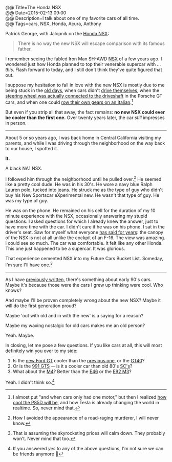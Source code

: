 @@ Title=The Honda NSX  
@@ Date=2015-02-13 09:00  
@@ Description=I talk about one of my favorite cars of all time.  
@@ Tags=cars, NSX, Honda, Acura, Anthony  

Patrick George, with Jalopnik on the [Honda NSX](http://jalopnik.com/driving-a-supercharged-zanardi-edition-acura-nsx-was-a-1684602295):
>There is no way the new NSX will escape comparison with its famous father.

I remember seeing the fabled Iron Man SH-AWD [NSX](http://ironman.wikia.com/wiki/Acura_NSX) of a few years ago. I wondered just how Honda planned to top their venerable supercar with ... *this.* Flash forward to today, and I still don't think they've quite figured that out. 

I suppose my hesitation to fall in love with the new NSX is mostly due to me being stuck in the [old days](https://www.youtube.com/watch?v=BJ3vTFHDa_4), when cars didn't [drive themselves](http://blogs.wsj.com/digits/2015/02/02/uber-chases-google-in-self-driving-cars/), when the [steering wheel was actually connected to the driveshaft](http://www.total911.com/opinion-in-defence-of-the-porsche-991s-electric-power-steering/) in the Porsche GT cars, and when one could [row their own gears on an Italian](https://en.wikipedia.org/wiki/Ferrari_458).[^f] 

But even if you strip all that away, the fact remains: **no new NSX could ever be cooler than the first one.** Over twenty years later, the car *still* impresses in person. 

<hr class="small" />

About 5 or so years ago, I was back home in Central California visiting my parents, and while I was driving through the neighborhood on the way back to our house, I spotted it. 

**It.**

A black NA1 NSX. 

I followed him through the neighborhood until he pulled over.[^s] He seemed like a pretty cool dude. He was in his 30's. He wore a navy blue Ralph Lauren polo, tucked into jeans. He struck me as the type of guy who didn't buy his New Sportscar eXperimental new. He wasn't that type of guy. He was my type of guy. 

He was on the phone. He remained on his cell for the duration of my 10 minute experience with the NSX, occasionally answering my stupid questions. I asked questions for which I already knew the answer, just to have more time with the car. I didn't care if he was on his phone. I sat in the driver's seat. Saw for myself what everyone [has said for years](https://www.youtube.com/watch?v=uebXYuTYrPE): the canopy of the NSX is not at all unlike the cockpit of an F-16. The view was amazing. I could see so much. The car was comfortable. It felt like any other Honda. This one just happened to be a supercar. It was glorious. 

That experience cemented NSX into my Future Cars Bucket List. Someday, I'm sure I'll have one.[^o]

<hr class="small" />

As I have [previously written](@@SiteRoot@@/2015/1/12/we-love-cars), there's something about early 90's cars. Maybe it's because those were the cars I grew up thinking were cool. Who knows?

And maybe I'll be proven completely wrong about the new NSX? Maybe it will do the first generation proud? 

Maybe 'out with old and in with the new' is a saying for a reason?

Maybe my waxing nostalgic for old cars makes me an old person?

Yeah. Maybe. 

In closing, let me pose a few questions. If you like cars at all, this will most definitely win you over to my side:

1. Is the [new Ford GT](http://jalopnik.com/ford-gt-this-is-it-1678893649) cooler than the [previous one](http://www.caranddriver.com/reviews/2005-ford-gt-road-test-review), or the [GT40](https://www.youtube.com/watch?v=c3Wbgl_ZP_A)? 
2. Or is the [991 GTS](https://www.youtube.com/watch?v=Atyd84SGnBM) -- is it a cooler car than old 80's [SC's](https://www.youtube.com/watch?v=w7qVyKKE0UM)? 
3. What about the [M4](https://www.youtube.com/watch?v=e7LgNeodoDo)? Better than the [E46](https://www.youtube.com/watch?v=bLCa67RngWs) or the [E92 M3](https://www.youtube.com/watch?v=dFva5Z8hio8)? 

Yeah. I didn't think so.[^ts]

[^f]: I almost put "and when cars only had one motor," but then I realized [how cool the P85D will be](http://www.teslamotors.com/blog/dual-motor-model-s-and-autopilot), and how Tesla is already changing the world in realtime. So, never mind that. 
[^o]: That is assuming the skyrocketing prices will calm down. They probably won't. Never mind that too. 
[^s]: How I avoided the appearance of a road-raging murderer, I will never know. 
[^ts]: If you answered *yes* to any of the above questions, I'm not sure we can be friends anymore 🚗